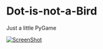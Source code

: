 # Dot-is-not-a-Bird
Just a little PyGame

[![ScreenShot](https://raw.github.com/GabLeRoux/WebMole/master/ressources/WebMole_Youtube_Video.png)](http://youtu.be/f99vKPgIEow)
